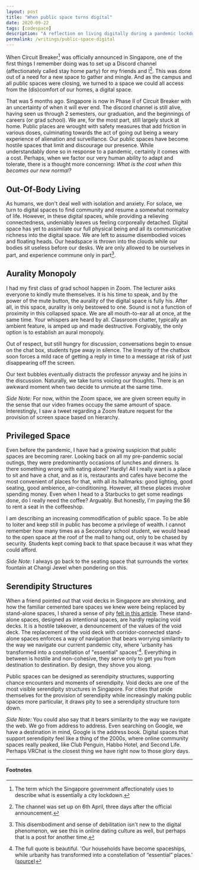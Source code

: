 ```yaml
---
layout: post
title: "When public space turns digital"
date: 2020-09-22
tags: [codespace]
description: "A reflection on living digitally during a pandemic lockdown."
permalink: /writings/public-space-digital
---
```


When Circuit Breaker[^1] was officially announced in Singapore, one of the first things I remember doing was to set up a Discord channel (affectionately called stay home party) for my friends and I[^2]. This was done out of a need for a new space to gather and mingle. And as the campus and all public spaces were closing, we turned to a space we could all access from the (dis)comfort of our homes, a digital space.

That was 5 months ago. Singapore is now in Phase II of Circuit Breaker with an uncertainty of when it will ever end. The discord channel is still alive, having seen us  through 2 semesters, our graduation, and the beginnings of careers (or grad school). We are, for the most part, still largely stuck at home. Public places are wrought with safety measures that add friction in various doses, culminating towards the act of going out being a weary experience of alienation and surveillance. Our public spaces have become hostile spaces that limit and discourage our presence. While understandably done so in response to a pandemic, certainly it comes with a cost. Perhaps, when we factor our very human ability to adapt and tolerate, there is a thought more concerning: _What is the cost when this becomes our new normal?_

## Out-Of-Body Living

As humans, we don't deal well with isolation and anxiety. For solace, we turn to digital spaces to find community and resume a somewhat normalcy of life. However, in these digital spaces, while providing a relieving connectedness, undeniably leaves us feeling corporeally detached. Digital space has yet to assimilate our full physical being and all its communicative richness into the digital space. We are left to assume disembodied voices and floating heads. Our headspace is thrown into the clouds while our bodies sit useless before our desks. We are only allowed to be ourselves in part, and experience commune only in part[^3].

## Aurality Monopoly

I had my first class of grad school happen in Zoom. The lecturer asks everyone to kindly mute themselves. It is his time to speak, and by the power of the mute button, the aurality of the digital space is fully his. After all, in this space, aurality is only bestowed to one. Sound is not a function of proximity in this collapsed space. We are all mouth-to-ear all at once, at the same time. Your whispers are heard by all. Classroom chatter, typically an ambient feature, is amped up and made destructive. Forgivably, the only option is to establish an aural monopoly.

Out of respect, but still hungry for discussion, conversations begin to ensue on the chat box, students type away in silence. The linearity of the chatbox soon forces a mild race of getting a reply in time to a message at risk of just disappearing off the screen.

Our text bubbles eventually distracts the professor anyway and he joins in the discussion. Naturally, we take turns voicing our thoughts. There is an awkward moment when two decide to unmute at the same time.

_Side Note:_ For now, within the Zoom space, we are given screen equity in the sense that our video frames occupy the same amount of space. Interestingly, I saw a tweet regarding a Zoom feature request for the provision of screen space based on hierarchy.

## Privileged Space

Even before the pandemic, I have had a growing suspicion that public spaces are becoming rarer. Looking back on all my pre-pandemic social outings, they were predominantly occasions of lunches and dinners. Is there something wrong with eating alone? Hardly! All I really want is a place to sit and have a chat, and as it is, restaurants and cafes have become the most convenient of places for that, with all its hallmarks: good lighting, good seating, good ambience, air-conditioning. However, all these places involve spending money. Even when I head to a Starbucks to get some readings done, do I really need the coffee? Arguably. But honestly, I'm paying the $6 to rent a seat in the coffeeshop.

I am describing an increasing commodification of public space. To be able to loiter and keep still in public has become a privilege of wealth. I cannot remember how many times as a Secondary school student, we would head to the open space at the roof of the mall to hang out, only to be chased by security. Students kept coming back to that space because it was what they could afford.

_Side Note:_ I always go back to the seating space that surrounds the vortex fountain at Changi Jewel when pondering on this.

## Serendipity Structures

When a friend pointed out that void decks in Singapore are shrinking, and how the familiar cemented bare spaces we knew were being replaced by stand-alone spaces, I shared a sense of pity [felt in this article](https://stackedhomes.com/editorial/shrinking-hdb-void-decks/#gs.foifom). These stand-alone spaces, designed as intentional spaces, are hardly replacing void decks. It is a hostile takeover, a denouncement of the values of the void deck. The replacement of the void deck with corridor-connected stand-alone spaces enforces a way of navigation that bears worrying similarity to the way we navigate our current pandemic city, where 'urbanity has transformed into a constellation of "essential" spaces'[^4]. Everything in between is hostile and non-cohesive, they serve only to get you from destination to destination. By design, they shove you along.

Public spaces can be designed as serendipity structures, supporting chance encounters and moments of serendipity. Void decks are one of the most visible serendipity structures in Singapore. For cities that pride themselves for the provision of serendipity while increasingly making public spaces more particular, it draws pity to see a serendipity structure torn down.

_Side Note:_ You could also say that it bears similarity to the way we navigate the web. We go from address to address. Even searching on Google, we have a destination in mind, Google is the address book. Digital spaces that support serendipity feel like a thing of the 2000s, where online community spaces really peaked, like Club Penguin, Habbo Hotel, and Second Life. Perhaps VRChat is the closest thing we have right now to those glory days.

---

#### Footnotes

[^1]: The term which the Singapore government affectionately uses to describe what is essentially a city lockdown.
[^2]: The channel was set up on 6th April, three days after the official announcement.
[^3]: This disembodiment and sense of debilitation isn't new to the digital phenomenon, we see this in online dating culture as well, but perhaps that is a post for another time.
[^4]: The full quote is beautiful. 'Our households have become spaceships, while urbanity has transformed into a constellation of “essential” places.' (<a href="https://www.e-flux.com/architecture/at-the-border/325754/zoom-in-zoom-out">source</a>)
